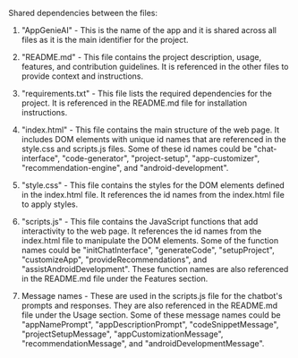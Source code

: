 Shared dependencies between the files:

1. "AppGenieAI" - This is the name of the app and it is shared across all files as it is the main identifier for the project.

2. "README.md" - This file contains the project description, usage, features, and contribution guidelines. It is referenced in the other files to provide context and instructions.

3. "requirements.txt" - This file lists the required dependencies for the project. It is referenced in the README.md file for installation instructions.

4. "index.html" - This file contains the main structure of the web page. It includes DOM elements with unique id names that are referenced in the style.css and scripts.js files. Some of these id names could be "chat-interface", "code-generator", "project-setup", "app-customizer", "recommendation-engine", and "android-development".

5. "style.css" - This file contains the styles for the DOM elements defined in the index.html file. It references the id names from the index.html file to apply styles.

6. "scripts.js" - This file contains the JavaScript functions that add interactivity to the web page. It references the id names from the index.html file to manipulate the DOM elements. Some of the function names could be "initChatInterface", "generateCode", "setupProject", "customizeApp", "provideRecommendations", and "assistAndroidDevelopment". These function names are also referenced in the README.md file under the Features section.

7. Message names - These are used in the scripts.js file for the chatbot's prompts and responses. They are also referenced in the README.md file under the Usage section. Some of these message names could be "appNamePrompt", "appDescriptionPrompt", "codeSnippetMessage", "projectSetupMessage", "appCustomizationMessage", "recommendationMessage", and "androidDevelopmentMessage".